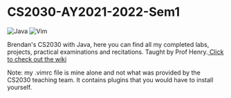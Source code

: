 # CS2030-AY2021-2022-Sem1

<img alt="Java" src="https://img.shields.io/badge/java-%23ED8B00.svg?&style=for-the-badge&logo=java&logoColor=white"/> ![Vim](https://img.shields.io/badge/VIM-%2311AB00.svg?style=for-the-badge&logo=vim&logoColor=white)

Brendan's CS2030 with Java, here you can find all my completed labs, projects, practical examinations and recitations. Taught by Prof Henry.<a href ="https://github.com/nus-cs2030/2122-s1/wiki"> Click to check out the wiki </a>

Note: my .vimrc file is mine alone and not what was provided by the CS2030 teaching team. It contains plugins that you would have to install yourself.
